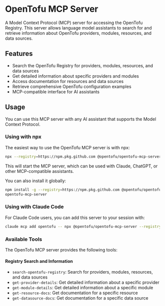 # OpenTofu MCP Server

A Model Context Protocol (MCP) server for accessing the OpenTofu Registry. This server allows language model assistants to search for and retrieve information about OpenTofu providers, modules, resources, and data sources.

## Features

- Search the OpenTofu Registry for providers, modules, resources, and data sources
- Get detailed information about specific providers and modules
- Access documentation for resources and data sources
- Retrieve comprehensive OpenTofu configuration examples
- MCP-compatible interface for AI assistants

## Usage

You can use this MCP server with any AI assistant that supports the Model Context Protocol.

### Using with npx

The easiest way to use the OpenTofu MCP server is with npx:

```bash
npx --registry=https://npm.pkg.github.com @opentofu/opentofu-mcp-server
```

This will start the MCP server, which can be used with Claude, ChatGPT, or other MCP-compatible assistants.

You can also install it globally:

```bash
npm install -g --registry=https://npm.pkg.github.com @opentofu/opentofu-mcp-server
opentofu-mcp-server
```

### Using with Claude Code

For Claude Code users, you can add this server to your session with:

```bash
claude mcp add opentofu -- npx @opentofu/opentofu-mcp-server --registry=https://npm.pkg.github.com
```

### Available Tools

The OpenTofu MCP server provides the following tools:

#### Registry Search and Information

- `search-opentofu-registry`: Search for providers, modules, resources, and data sources
- `get-provider-details`: Get detailed information about a specific provider
- `get-module-details`: Get detailed information about a specific module
- `get-resource-docs`: Get documentation for a specific resource
- `get-datasource-docs`: Get documentation for a specific data source
